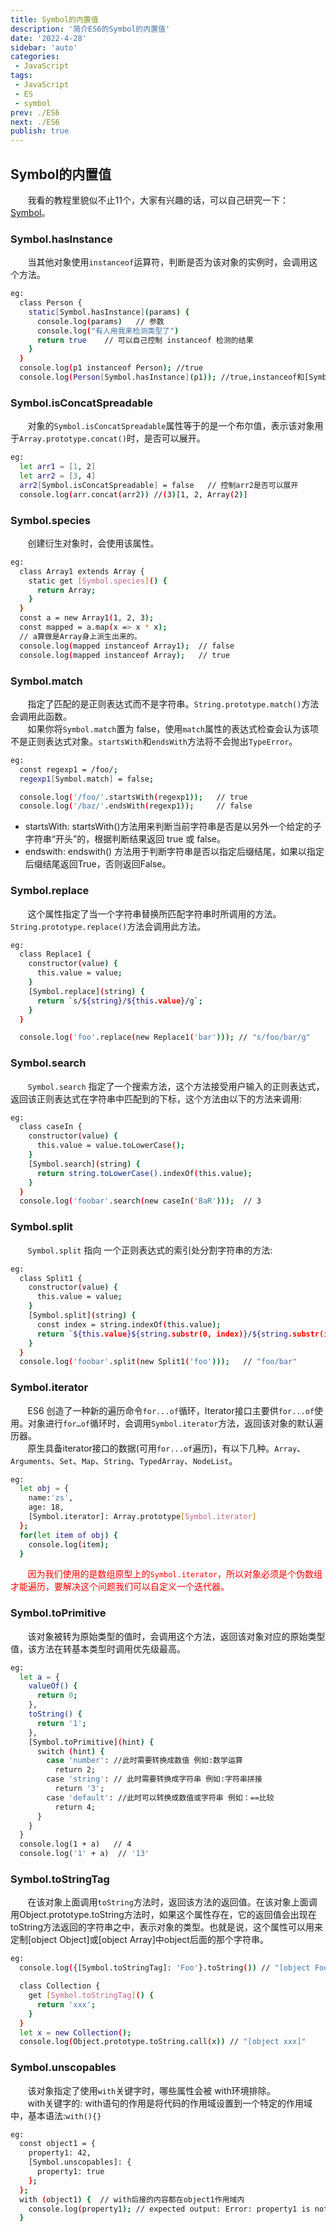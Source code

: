 ```yaml
---
title: Symbol的内置值
description: '简介ES6的Symbol的内置值'
date: '2022-4-28'
sidebar: 'auto'
categories: 
 - JavaScript
tags: 
 - JavaScript
 - ES
 - symbol
prev: ./ES6
next: ./ES6
publish: true
---
```


## Symbol的内置值
&nbsp;&nbsp;&nbsp;&nbsp;&nbsp;&nbsp;&nbsp;我看的教程里貌似不止11个，大家有兴趣的话，可以自己研究一下：[Symbol](https://developer.mozilla.org/zh-CN/docs/Web/JavaScript/Reference/Global_Objects/Symbol/asyncIterator)。

### Symbol.hasInstance
&nbsp;&nbsp;&nbsp;&nbsp;&nbsp;&nbsp;&nbsp;当其他对象使用`instanceof`运算符，判断是否为该对象的实例时，会调用这个方法。  
```bash
eg:
  class Person {
    static[Symbol.hasInstance](params) {
      console.log(params)   // 参数
      console.log("有人用我来检测类型了")
      return true    // 可以自己控制 instanceof 检测的结果
    }
  }
  console.log(p1 instanceof Person); //true
  console.log(Person[Symbol.hasInstance](p1)); //true,instanceof和[Symbol.hasInstance]是等价的
```

### Symbol.isConcatSpreadable
&nbsp;&nbsp;&nbsp;&nbsp;&nbsp;&nbsp;&nbsp;对象的`Symbol.isConcatSpreadable`属性等于的是一个布尔值，表示该对象用于`Array.prototype.concat()`时，是否可以展开。  
```bash
eg:
  let arr1 = [1, 2]
  let arr2 = [3, 4]
  arr2[Symbol.isConcatSpreadable] = false   // 控制arr2是否可以展开
  console.log(arr.concat(arr2)) //(3)[1, 2, Array(2)]
```

### Symbol.species
&nbsp;&nbsp;&nbsp;&nbsp;&nbsp;&nbsp;&nbsp;创建衍生对象时，会使用该属性。  
```bash
eg:
  class Array1 extends Array {
    static get [Symbol.species]() { 
      return Array;
    }
  }
  const a = new Array1(1, 2, 3);
  const mapped = a.map(x => x * x);
  // a算做是Array身上派生出来的。
  console.log(mapped instanceof Array1);  // false
  console.log(mapped instanceof Array);   // true
```

### Symbol.match
&nbsp;&nbsp;&nbsp;&nbsp;&nbsp;&nbsp;&nbsp;指定了匹配的是正则表达式而不是字符串。`String.prototype.match()`方法会调用此函数。  
&nbsp;&nbsp;&nbsp;&nbsp;&nbsp;&nbsp;&nbsp;如果你将`Symbol.match`置为 false，使用`match`属性的表达式检查会认为该项不是正则表达式对象。`startsWith`和`endsWith`方法将不会抛出`TypeError`。  
```bash
eg:
  const regexp1 = /foo/;
  regexp1[Symbol.match] = false;

  console.log('/foo/'.startsWith(regexp1));   // true
  console.log('/baz/'.endsWith(regexp1));     // false
```
+ startsWith: startsWith()方法用来判断当前字符串是否是以另外一个给定的子字符串“开头”的，根据判断结果返回 true 或 false。
+ endswith: endswith() 方法用于判断字符串是否以指定后缀结尾，如果以指定后缀结尾返回True，否则返回False。 

### Symbol.replace
&nbsp;&nbsp;&nbsp;&nbsp;&nbsp;&nbsp;&nbsp;这个属性指定了当一个字符串替换所匹配字符串时所调用的方法。`String.prototype.replace()`方法会调用此方法。  
```bash
eg:
  class Replace1 {
    constructor(value) {
      this.value = value;
    }
    [Symbol.replace](string) {
      return `s/${string}/${this.value}/g`;
    }
  }

  console.log('foo'.replace(new Replace1('bar'))); // "s/foo/bar/g"
```

### Symbol.search
&nbsp;&nbsp;&nbsp;&nbsp;&nbsp;&nbsp;&nbsp;`Symbol.search` 指定了一个搜索方法，这个方法接受用户输入的正则表达式，返回该正则表达式在字符串中匹配到的下标，这个方法由以下的方法来调用:  
```bash
eg:
  class caseIn {
    constructor(value) {
      this.value = value.toLowerCase();
    }
    [Symbol.search](string) {
      return string.toLowerCase().indexOf(this.value);
    }
  }
  console.log('foobar'.search(new caseIn('BaR')));  // 3
```

### Symbol.split
&nbsp;&nbsp;&nbsp;&nbsp;&nbsp;&nbsp;&nbsp;`Symbol.split` 指向 一个正则表达式的索引处分割字符串的方法:   
```bash
eg:
  class Split1 {
    constructor(value) {
      this.value = value;
    }
    [Symbol.split](string) {
      const index = string.indexOf(this.value);
      return `${this.value}${string.substr(0, index)}/${string.substr(index + this.value.length)}`;
    }
  }
  console.log('foobar'.split(new Split1('foo')));   // "foo/bar"
```

### Symbol.iterator
&nbsp;&nbsp;&nbsp;&nbsp;&nbsp;&nbsp;&nbsp;ES6 创造了一种新的遍历命令`for...of`循环，Iterator接口主要供`for...of`使用。对象进行`for…of`循环时，会调用`Symbol.iterator`方法，返回该对象的默认遍历器。  
&nbsp;&nbsp;&nbsp;&nbsp;&nbsp;&nbsp;&nbsp;原生具备iterator接口的数据(可用`for...of`遍历)，有以下几种。`Array`、`Arguments`、`Set`、`Map`、`String`、`TypedArray`、`NodeList`。
```bash
eg:
  let obj = {
    name:'zs',
    age: 18,
    [Symbol.iterator]: Array.prototype[Symbol.iterator]
  };
  for(let item of obj) {
    console.log(item);
  }
```
<span style="color:red">&nbsp;&nbsp;&nbsp;&nbsp;&nbsp;&nbsp;&nbsp;因为我们使用的是数组原型上的`Symbol.iterator`，所以对象必须是个伪数组才能遍历，要解决这个问题我们可以自定义一个迭代器。</span>  

### Symbol.toPrimitive
&nbsp;&nbsp;&nbsp;&nbsp;&nbsp;&nbsp;&nbsp;该对象被转为原始类型的值时，会调用这个方法，返回该对象对应的原始类型值，该方法在转基本类型时调用优先级最高。
```bash
eg:
  let a = {
    valueOf() {
      return 0;
    },
    toString() {
      return '1';
    },
    [Symbol.toPrimitive](hint) {
      switch (hint) {
        case 'number': //此时需要转换成数值 例如:数学运算
          return 2;
        case 'string': // 此时需要转换成字符串 例如:字符串拼接
          return '3';
        case 'default': //此时可以转换成数值或字符串 例如：==比较
          return 4;
      }
    }
  }
  console.log(1 + a)   // 4
  console.log('1' + a)  // '13'
```

### Symbol.toStringTag
&nbsp;&nbsp;&nbsp;&nbsp;&nbsp;&nbsp;&nbsp;在该对象上面调用`toString`方法时，返回该方法的返回值。在该对象上面调用Object.prototype.toString方法时，如果这个属性存在，它的返回值会出现在toString方法返回的字符串之中，表示对象的类型。也就是说，这个属性可以用来定制[object Object]或[object Array]中object后面的那个字符串。  
```bash
eg:
  console.log({[Symbol.toStringTag]: 'Foo'}.toString()) // "[object Foo]"

  class Collection {
    get [Symbol.toStringTag]() {
      return 'xxx';
    }
  }
  let x = new Collection();
  console.log(Object.prototype.toString.call(x)) // "[object xxx]"
```

### Symbol.unscopables
&nbsp;&nbsp;&nbsp;&nbsp;&nbsp;&nbsp;&nbsp;该对象指定了使用`with`关键字时，哪些属性会被 with环境排除。  
&nbsp;&nbsp;&nbsp;&nbsp;&nbsp;&nbsp;&nbsp;with关键字的: with语句的作用是将代码的作用域设置到一个特定的作用域中，基本语法:`with(){}`  
```bash
eg:
  const object1 = {
    property1: 42,
    [Symbol.unscopables]: {
      property1: true
    };
  };
  with (object1) {  // with后接的内容都在object1作用域内
    console.log(property1); // expected output: Error: property1 is not defined
  }
```






